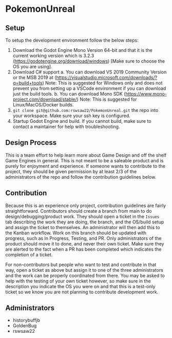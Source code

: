 # PokemonUnreal

## Setup

To setup the development environment follow the below steps:
1. Download the Godot Engine Mono Version 64-bit and that it is the current working version which is 3.2.3 (https://godotengine.org/download/windows) [Make sure to choose the OS you are using].
2. Download C# support
    a. You can download VS 2019 Community Version or the MSB 2019 at (https://visualstudio.microsoft.com/downloads/?q=build+tools) Note: This is suggested for Windows only and does not prevent you from setting up a VSCode environment if you can download just the build tools.
    b. You can download Mono SDK (https://www.mono-project.com/download/stable/) Note: This is suggested for Linux/MacOS/Docker builds.
3. `git clone git@github.com:rswsaw22/PokemonUnreal.git` the repo into your workspace. Make sure your ssh key is configured.
4. Startup Godot Engine and build. If you cannot build, make sure to contact a maintainer for help with troubleshooting.

## Design Process

This is a team effort to help learn more about Game Design and off the shelf Game Engines in general. This is not meant to be a saleable product and is purely for enjoyment and experience. If someone wants to contribute to the project, they should be given permission by at least 2/3 of the administrators of the repo and follow the contribution guidelines below.

## Contribution

Because this is an experience only project, contribution guidelines are fairly straightforward. Contributors should create a branch from main to do design/debugging/product work. They should open a ticket in the `Issues` tab describing the work they are doing, the branch, and the OS/build setup and assign the ticket to themselves. An administrator will then add this to the Kanban workflow. Work on this branch should be updated with progress, such as In Progress, Testing, and PR. Only administrators of the product should move it to done, and never their own ticket. Make sure they are alerted to the fact when a PR has been completed which indicates the completion of a ticket.

For non-contributors but people who want to test and contribute in that way, open a ticket as above but assign it to one of the three administrators and the work can be properly coordinated from there. You may be asked to help with the testing of your own ticket however, so make sure in the description you indicate the OS you were on and that this is a test-only ticket so we know you are not planning to contribute development work.

## Administrators
  * historybuffjb
  * GoldenBug
  * rswsaw22
